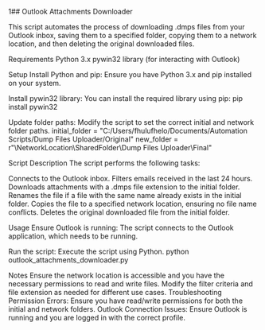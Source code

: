1## Outlook Attachments Downloader

This script automates the process of downloading .dmps files from your Outlook inbox, saving them to a specified folder, copying them to a network location, and then deleting the original downloaded files.

Requirements
Python 3.x
pywin32 library (for interacting with Outlook)

Setup
Install Python and pip: Ensure you have Python 3.x and pip installed on your system.

Install pywin32 library: You can install the required library using pip:
pip install pywin32

Update folder paths: Modify the script to set the correct initial and network folder paths.
initial_folder = "C:/Users/fhulufhelo/Documents/Automation Scripts/Dump Files Uploader/Original"
new_folder = r"\\NetworkLocation\SharedFolder\Dump Files Uploader\Final"

Script Description
The script performs the following tasks:

Connects to the Outlook inbox.
Filters emails received in the last 24 hours.
Downloads attachments with a .dmps file extension to the initial folder.
Renames the file if a file with the same name already exists in the initial folder.
Copies the file to a specified network location, ensuring no file name conflicts.
Deletes the original downloaded file from the initial folder.

Usage
Ensure Outlook is running: The script connects to the Outlook application, which needs to be running.

Run the script: Execute the script using Python.
python outlook_attachments_downloader.py

Notes
Ensure the network location is accessible and you have the necessary permissions to read and write files.
Modify the filter criteria and file extension as needed for different use cases.
Troubleshooting
Permission Errors: Ensure you have read/write permissions for both the initial and network folders.
Outlook Connection Issues: Ensure Outlook is running and you are logged in with the correct profile.
